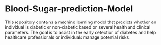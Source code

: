 # Blood-Sugar-prediction-Model
This repository contains a machine learning model that predicts whether an individual is diabetic or non-diabetic based on several health and clinical parameters. The goal is to assist in the early detection of diabetes and help healthcare professionals or individuals manage potential risks.
